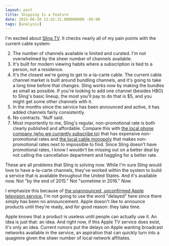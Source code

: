 ```yaml
---
layout: post
title: Shipping Is a Feature
date: 2015-06-20 22:42:31.000000000 -05:00
tags: [analysis]
---
```


I'm excited about [Sling TV][sling]. It checks nearly all of my pain points with the current cable system:

[sling]: #

2. The number of channels available is limited and curated. I'm not overwhelmed by the sheer number of channels available.
3. It's built for modern viewing habits where a subscription is tied to a person, not a residence.
4. It's the closest we're going to get to a-la-carte cable. The current cable channel market is built around bundling channels, and it's going to take a long time before that changes. Sling works now by making the bundles as small as possible. If you're looking to add one channel (besides HBO) to Sling's basic lineup, the most you'll pay to do that is $5, and you might get some other channels with it.
5. In the months since the service has been announced and active, it has added channels fairly consistently.
6. No contracts. 'Nuff said.
1. Most importently to me, Sling's regular, non-promotional rate is both clearly published and affordable. Compare this with [the local phone company (who we currently subscribe to)][uverse] that has expensive non-promotional rates and [the local cable monopoly][charter] that makes non-promotional rates next to impossible to find. Since Sling doesn't have promotional rates, I know I wouldn't be missing out on a better deal by not calling the cancellation department and haggling for a better rate.

[uverse]: #
[charter]: #

These are all problems that Sling is solving now. While I'm sure Sling would love to have a-la-carte channels, they've worked within the system to build a service that is available throughout the United States. And it's available now. Not "by the end of 2015." Not "sometime in 2016." *Now.*

I emphasize this because of [the unannounced, unconfirmed Apple television service.][atv] I'm not going to use the word "delayed" here since there simply has been no announcement. Apple doesn't like to announce products until they're ready, and for good reason: they take time.

[atv]: #

Apple knows that a product is useless until people can actually use it. An idea is just that: an idea. And right now, if this Apple TV service does exist, it's only an idea. Current rumors put the delays on Apple wanting broadcast networks available in the service, an aspiration that can quickly turn into a quagmire given the sheer number of local network affiliates.
